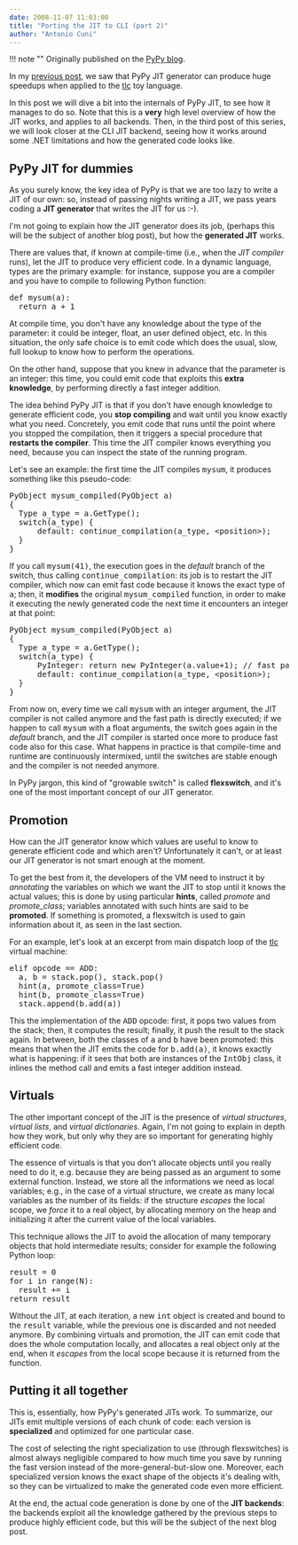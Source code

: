 ```yaml
---
date: 2008-11-07 11:03:00
title: "Porting the JIT to CLI (part 2)"
author: "Antonio Cuni"
---
```


!!! note ""
    Originally published on the [PyPy blog](https://pypy.org/posts/2008/11/porting-jit-to-cli-part-2-2456826431882963884.html).


<html><body><p>In my <a class="reference" href="/posts/2008/11/porting-jit-to-cli-part-1-8712941279840156635.html">previous post</a>, we saw that PyPy JIT generator can produce huge
speedups when applied to the <a class="reference" href="https://www.blogger.com/.._%60sourcecode%60:https://codespeak.net/svn/pypy/branch/oo-jit/pypy/jit/tl/tlc.py">tlc</a> toy language.
</p>
<!-- more -->

<p>In this post we will dive a bit into the internals of PyPy JIT, to see how it
manages to do so. Note that this is a <strong>very</strong> high level overview of how the
JIT works, and applies to all backends.  Then, in the third post of this
series, we will look closer at the CLI JIT backend, seeing how it works around
some .NET limitations and how the generated code looks like.</p>

<h2>PyPy JIT for dummies</h2>
<p>As you surely know, the key idea of PyPy is that we are too lazy to write a
JIT of our own: so, instead of passing nights writing a JIT, we pass years
coding a <strong>JIT generator</strong> that writes the JIT for us :-).</p>
<p>I'm not going to explain how the JIT generator does its job, (perhaps this
will be the subject of another blog post), but how the <strong>generated JIT</strong>
works.</p>
<p>There are values that, if known at compile-time (i.e., when the <em>JIT compiler</em>
runs), let the JIT to produce very efficient code.  In a dynamic language,
types are the primary example: for instance, suppose you are a compiler and
you have to compile to following Python function:</p>
<pre class="literal-block">
def mysum(a):
  return a + 1
</pre>
<p>At compile time, you don't have any knowledge about the type of the parameter:
it could be integer, float, an user defined object, etc.  In this situation,
the only safe choice is to emit code which does the usual, slow, full lookup
to know how to perform the operations.</p>
<p>On the other hand, suppose that you knew in advance that the parameter is an
integer: this time, you could emit code that exploits this <strong>extra
knowledge</strong>, by performing directly a fast integer addition.</p>
<p>The idea behind PyPy JIT is that if you don't have enough knowledge to
generate efficient code, you <strong>stop compiling</strong> and wait until you know
exactly what you need.  Concretely, you emit code that runs until the point
where you stopped the compilation, then it triggers a special procedure that
<strong>restarts the compiler</strong>.  This time the JIT compiler knows everything
you need, because you can inspect the state of the running program.</p>
<p>Let's see an example: the first time the JIT compiles <tt class="docutils literal"><span class="pre">mysum</span></tt>, it produces
something like this pseudo-code:</p>
<pre class="literal-block">
PyObject mysum_compiled(PyObject a)
{
  Type a_type = a.GetType();
  switch(a_type) {
      default: continue_compilation(a_type, &lt;position&gt;);
  }
}
</pre>
<p>If you call <tt class="docutils literal"><span class="pre">mysum(41)</span></tt>, the execution goes in the <em>default</em> branch of the
switch, thus calling <tt class="docutils literal"><span class="pre">continue_compilation</span></tt>: its job is to restart the JIT
compiler, which now can emit fast code because it knows the exact type of
<tt class="docutils literal"><span class="pre">a</span></tt>; then, it <strong>modifies</strong> the original <tt class="docutils literal"><span class="pre">mysum_compiled</span></tt> function, in
order to make it executing the newly generated code the next time it
encounters an integer at that point:</p>
<pre class="literal-block">
PyObject mysum_compiled(PyObject a)
{
  Type a_type = a.GetType();
  switch(a_type) {
      PyInteger: return new PyInteger(a.value+1); // fast path!
      default: continue_compilation(a_type, &lt;position&gt;);
  }
}
</pre>
<p>From now on, every time we call <tt class="docutils literal"><span class="pre">mysum</span></tt> with an integer argument, the JIT
compiler is not called anymore and the fast path is directly executed; if we
happen to call <tt class="docutils literal"><span class="pre">mysum</span></tt> with a float arguments, the switch goes again in the
<em>default</em> branch, and the JIT compiler is started once more to produce fast
code also for this case.  What happens in practice is that compile-time and
runtime are continuously intermixed, until the switches are stable enough and
the compiler is not needed anymore.</p>
<p>In PyPy jargon, this kind of "growable switch" is called <strong>flexswitch</strong>, and
it's one of the most important concept of our JIT generator.</p>

<h2>Promotion</h2>
<p>How can the JIT generator know which values are useful to know to generate
efficient code and which aren't?  Unfortunately it can't, or at least our JIT
generator is not smart enough at the moment.</p>
<p>To get the best from it, the developers of the VM need to instruct it by
<em>annotating</em> the variables on which we want the JIT to stop until it knows the
actual values; this is done by using particular <strong>hints</strong>, called <em>promote</em>
and <em>promote_class</em>; variables annotated with such hints are said to be
<strong>promoted</strong>. If something is promoted, a flexswitch is used to gain
information about it, as seen in the last section.</p>
<p>For an example, let's look at an excerpt from main dispatch loop of the <a class="reference" href="https://www.blogger.com/.._%60sourcecode%60:https://codespeak.net/svn/pypy/branch/oo-jit/pypy/jit/tl/tlc.py">tlc</a>
virtual machine:</p>
<pre class="literal-block">
elif opcode == ADD:
  a, b = stack.pop(), stack.pop()
  hint(a, promote_class=True)
  hint(b, promote_class=True)
  stack.append(b.add(a))
</pre>
<p>This the implementation of the <tt class="docutils literal"><span class="pre">ADD</span></tt> opcode: first, it pops two values from
the stack; then, it computes the result; finally, it push the result to the
stack again.  In between, both the classes of <tt class="docutils literal"><span class="pre">a</span></tt> and <tt class="docutils literal"><span class="pre">b</span></tt> have been
promoted: this means that when the JIT emits the code for <tt class="docutils literal"><span class="pre">b.add(a)</span></tt>, it
knows exactly what is happening: if it sees that both are instances of the
<tt class="docutils literal"><span class="pre">IntObj</span></tt> class, it inlines the method call and emits a fast integer addition
instead.</p>

<h2>Virtuals</h2>
<p>The other important concept of the JIT is the presence of <em>virtual
structures</em>, <em>virtual lists</em>, and <em>virtual dictionaries</em>.  Again, I'm not
going to explain in depth how they work, but only why they are so important for
generating highly efficient code.</p>
<p>The essence of virtuals is that you don't allocate objects until you really
need to do it, e.g. because they are being passed as an argument to some
external function.  Instead, we store all the informations we need as local
variables; e.g., in the case of a virtual structure, we create as many local
variables as the number of its fields: if the structure <em>escapes</em> the local
scope, we <em>force</em> it to a real object, by allocating memory on the heap and
initializing it after the current value of the local variables.</p>
<p>This technique allows the JIT to avoid the allocation of many temporary
objects that hold intermediate results; consider for example the following
Python loop:</p>
<pre class="literal-block">
result = 0
for i in range(N):
  result += i
return result
</pre>
<p>Without the JIT, at each iteration, a new <tt class="docutils literal"><span class="pre">int</span></tt> object is created and bound
to the <tt class="docutils literal"><span class="pre">result</span></tt> variable, while the previous one is discarded and not needed
anymore.  By combining virtuals and promotion, the JIT can emit code that does
the whole computation locally, and allocates a real object only at the end,
when it <em>escapes</em> from the local scope because it is returned from the
function.</p>

<h2>Putting it all together</h2>
<p>This is, essentially, how PyPy's generated JITs work.  To summarize, our JITs
emit multiple versions of each chunk of code: each version is <strong>specialized</strong>
and optimized for one particular case.</p>
<p>The cost of selecting the right specialization to use (through flexswitches)
is almost always negligible compared to how much time you save by running the
fast version instead of the more-general-but-slow one.  Moreover, each
specialized version knows the exact shape of the objects it's dealing with, so
they can be virtualized to make the generated code even more efficient.</p>
<p>At the end, the actual code generation is done by one of the <strong>JIT backends</strong>:
the backends exploit all the knowledge gathered by the previous steps to
produce highly efficient code, but this will be the subject of the next blog
post.</p></body></html>